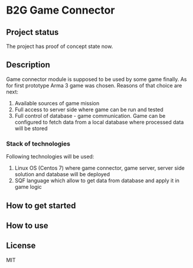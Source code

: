 # B2G Game Connector

## Project status
The project has proof of concept state now.

## Description
Game connector module is supposed to be used by some game finally. As for first prototype Arma 3 game was chosen.
Reasons of that choice are next:
1) Available sources of game mission
2) Full access to server side where game can be run and tested
3) Full control of database - game communication. Game can be configured to fetch data from a local database where processed data will be stored

### Stack of technologies
Following technologies will be used:
1) Linux OS (Centos 7) where game connector, game server, server side solution and database will be deployed
2) SQF language  which allow to get data from database and apply it in game logic

## How to get started

## How to use

## License
MIT